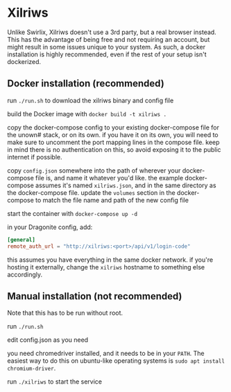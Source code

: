 # Xilriws

Unlike Swirlix, Xilriws doesn't use a 3rd party, but a real browser instead. This has the advantage of being free and not requiring an account, but might result in some issues unique to your system. As such, a docker installation is highly recommended, even if the rest of your setup isn't dockerized.

## Docker installation (recommended)

run `./run.sh` to download the xilriws binary and config file

build the Docker image with `docker build -t xilriws .`

copy the docker-compose config to your existing docker-compose file for the unown# stack, or on its own.
if you have it on its own, you will need to make sure to uncomment the port mapping lines in the compose file. 
keep in mind there is no authentication on this, so avoid exposing it to the public internet if possible. 

copy `config.json` somewhere into the path of wherever your docker-compose file is, and name it whatever you'd like.
the example docker-compose assumes it's named `xilriws.json`, and in the same directory as the docker-compose file. 
update the `volumes` section in the docker-compose to match the file name and path of the new config file

start the container with `docker-compose up -d`

in your Dragonite config, add: 

```toml
[general]
remote_auth_url = "http://xilriws:<port>/api/v1/login-code"
```

this assumes you have everything in the same docker network. if you're hosting it externally, change the `xilriws` hostname to
something else accordingly.


## Manual installation (not recommended)

Note that this has to be run without root.

run `./run.sh`

edit config.json as you need

you need chromedriver installed, and it needs to be in your `PATH`.
The easiest way to do this on ubuntu-like operating systems is `sudo apt install chromium-driver`.

run `./xilriws` to start the service





